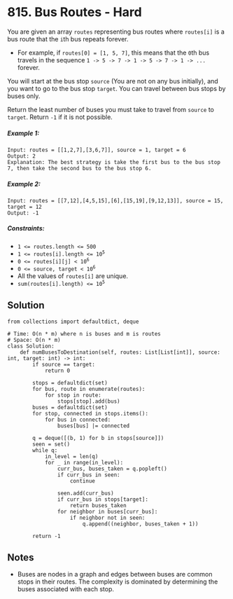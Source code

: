 # 815. Bus Routes - Hard

You are given an array `routes` representing bus routes where `routes[i]` is a bus route that the `i`th bus repeats forever.

- For example, if `routes[0] = [1, 5, 7]`, this means that the `0`th bus travels in the sequence `1 -> 5 -> 7 -> 1 -> 5 -> 7 -> 1 -> ...` forever.

You will start at the bus stop `source` (You are not on any bus initially), and you want to go to the bus stop `target`. You can travel between bus stops by buses only.

Return the least number of buses you must take to travel from `source` to `target`. Return `-1` if it is not possible.

##### Example 1:

```
Input: routes = [[1,2,7],[3,6,7]], source = 1, target = 6
Output: 2
Explanation: The best strategy is take the first bus to the bus stop 7, then take the second bus to the bus stop 6.
```

##### Example 2:

```
Input: routes = [[7,12],[4,5,15],[6],[15,19],[9,12,13]], source = 15, target = 12
Output: -1
```

##### Constraints:

- <code>1 <= routes.length <= 500</code>
- <code>1 <= routes[i].length <= 10<sup>5</sup></code>
- <code>0 <= routes[i][j] < 10<sup>6</sup></code>
- <code>0 <= source, target < 10<sup>6</sup></code>
- All the values of `routes[i]` are unique.
- <code>sum(routes[i].length) <= 10<sup>5</sup></code>

## Solution

```
from collections import defaultdict, deque

# Time: O(n * m) where n is buses and m is routes
# Space: O(n * m)
class Solution:
    def numBusesToDestination(self, routes: List[List[int]], source: int, target: int) -> int:
        if source == target:
            return 0

        stops = defaultdict(set)
        for bus, route in enumerate(routes):
            for stop in route:
                stops[stop].add(bus)
        buses = defaultdict(set)
        for stop, connected in stops.items():
            for bus in connected:
                buses[bus] |= connected
        
        q = deque([(b, 1) for b in stops[source]])
        seen = set()
        while q:
            in_level = len(q)
            for _ in range(in_level):
                curr_bus, buses_taken = q.popleft()
                if curr_bus in seen:
                    continue

                seen.add(curr_bus)
                if curr_bus in stops[target]:
                    return buses_taken
                for neighbor in buses[curr_bus]:
                    if neighbor not in seen:
                        q.append((neighbor, buses_taken + 1))
                        
        return -1
```

## Notes
- Buses are nodes in a graph and edges between buses are common stops in their routes. The complexity is dominated by determining the buses associated with each stop.